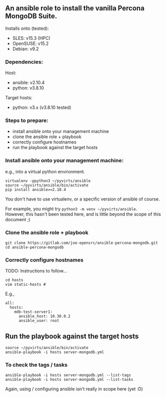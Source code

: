 
## An ansible role to install the vanilla Percona MongoDB Suite.

Installs onto (tested):
  - SLES:     v15.3 (HPC)
  - OpenSUSE: v15.2
  - Debian:   v9.2

### Dependencies:

  Host:
   - ansible: v2.10.4
   - python:  v3.8.10

  Target hosts:
   - python:  v3.x (v3.8.10 tested)

### Steps to prepare:
  - install ansible onto your management machine
  - clone the ansible role + playbook
  - correctly configure hostnames
  - run the playbook against the target hosts


### Install ansible onto your management machine:
e.g., into a virtual python environment.  

```
virtualenv -ppython3 ~/pyvirts/ansible
source ~/pyvirts/ansible/bin/activate
pip install ansible==2.10.4
```

You don't have to use virtualenv, or a specific version of ansible of course.

For example, you might try `python3 -m venv ~/pyvirts/ansible`.</br>
However, this hasn't been tested here, and is little beyond the scope of this document ;)
 
### Clone the ansible role + playbook

```
git clone https://gitlab.com/joe-opensrc/ansible-percona-mongodb.git
cd ansible-percona-mongodb
```
### Correctly configure hostnames

TODO: Instructions to follow...

```
cd hosts
vim static-hosts # 
```

E.g.,

```
all:
  hosts:
    mdb-test-server1:
      ansible_host: 10.30.0.2
      ansible_user: root
```

## Run the playbook against the target hosts

```
source ~/pyvirts/ansible/bin/activate
ansible-playbook -i hosts server-mongodb.yml
```

### To check the tags / tasks

```
ansible-playbook -i hosts server-mongodb.yml --list-tags
ansible-playbook -i hosts server-mongodb.yml --list-tasks
```

Again, using / configuring ansible isn't really in scope here (yet :D)
